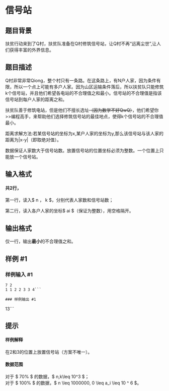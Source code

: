 # 信号站

## 题目背景

   扶贫行动来到了Q村，扶贫队准备在Q村修筑信号站，让Q村不再“远离尘世”,让人们获得丰富的外界信息。

## 题目描述

   Q村非常非常Qiong，整个村只有一条路。在这条路上，有N户人家，因为条件有限，所以一个点上可能有多户人家。因为山区运输条件落后，所以扶贫队只能修筑k个信号站，并且他们希望各电站的不合理值之和最小。信号站的不合理值是指该信号站到每户人家的距离之和。
 
   扶贫队善于修筑电站，但是他们不擅长选址~~（因为数学不好QwQ）~~，他们希望你>>编程高手，来帮助他们选择修筑信号站的最佳地点，使得k个信号站的不合理值最小。

   距离求解方法:若某信号站的坐标为x,某户人家的坐标为y,那么该信号站与该人家的距离为|x-y|（即取绝对值）。

   数据保证人家数大于信号站数。放置信号站的位置坐标必须为整数。一个位置上只能放一个信号站。


## 输入格式

#### 共2行，

第一行，读入$ n $，$ k $，分别代表人家数和信号站数；

第二行，读入各户人家的坐标$ ai $（保证为整数），用空格隔开。



## 输出格式

仅一行，输出**最小**的不合理值之和。

## 样例 #1

### 样例输入 #1
```
7 2
1 1 2 2 3 3 4```

### 样例输出 #1

```
13```

## 提示

#### 样例解释

在2和3的位置上放置信号站（方案不唯一）。

#### 数据范围

对于 $ 70\% $ 的数据，$ n,k\leq 10^3 $；  
对于 $ 100\% $ 的数据，$  n \leq 1000000, 0 \leq a_i \leq 10 ^ 6 $。
